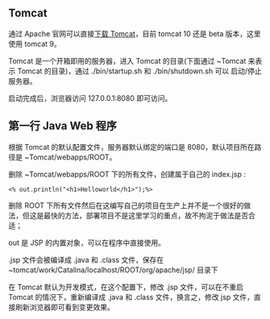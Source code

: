## Tomcat

通过 Apache 官网可以直接[下载 Tomcat](https://tomcat.apache.org/download-90.cgi)，目前 tomcat 10 还是 beta 版本，这里使用 tomcat 9。

Tomcat 是一个开箱即用的服务器，进入 Tomcat 的目录(下面通过  ~Tomcat 来表示 Tomcat 的目录)，通过 ./bin/startup.sh 和 ./bin/shutdown.sh 可以 启动/停止服务器。

启动完成后，浏览器访问 127.0.0.1:8080 即可访问。

## 第一行 Java Web 程序

根据 Tomcat 的默认配置文件，服务器默认绑定的端口是 8080，默认项目所在路径是 ~Tomcat/webapps/ROOT。

删除 ~Tomcat/webapps/ROOT 下的所有文件，创建属于自己的 index.jsp :

    <% out.println("<h1>Helloworld</h1>");%>
  
删除 ROOT 下所有文件然后在这编写自己的项目在生产上并不是一个很好的做法，但这是最快的方法，部署项目不是这里学习的重点，故不拘泥于做法是否合适；

out 是 JSP 的内置对象，可以在程序中直接使用。

.jsp 文件会被编译成 .java 和 .class 文件，保存在 ~tomcat/work/Catalina/localhost/ROOT/org/apache/jsp/ 目录下

在 Tomcat 默认为开发模式，在这个配置下，修改 .jsp 文件，可以在不重启 Tomcat 的情况下，重新编译成 .java 和 .class 文件，换言之，修改 jsp 文件，直接刷新浏览器即可看到变更效果。

